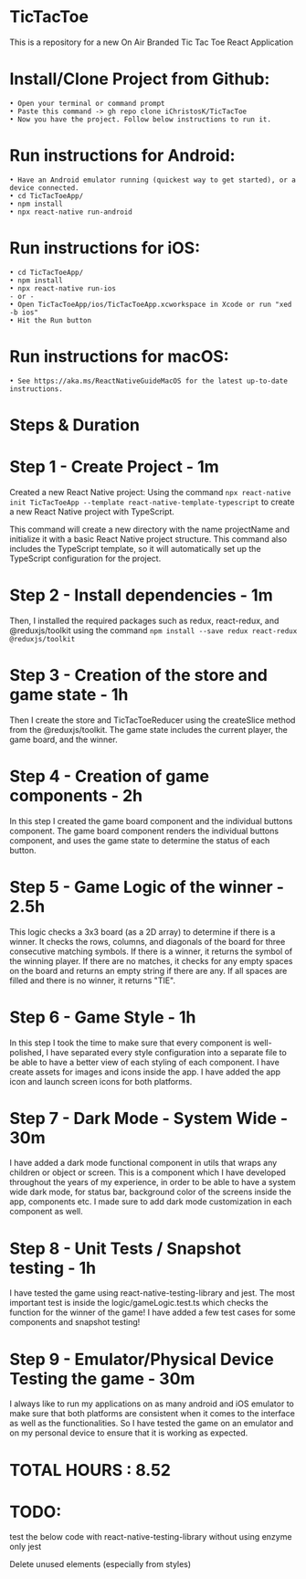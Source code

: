 # TicTacToe
This is a repository for a new On Air Branded Tic Tac Toe React Application

   # Install/Clone Project from Github:
    • Open your terminal or command prompt
    • Paste this command -> gh repo clone iChristosK/TicTacToe
    • Now you have the project. Follow below instructions to run it.

  # Run instructions for Android:
    • Have an Android emulator running (quickest way to get started), or a device connected.
    • cd TicTacToeApp/
    • npm install
    • npx react-native run-android
  
  # Run instructions for iOS:
    • cd TicTacToeApp/ 
    • npm install
    • npx react-native run-ios
    - or -
    • Open TicTacToeApp/ios/TicTacToeApp.xcworkspace in Xcode or run "xed -b ios"
    • Hit the Run button
    
  # Run instructions for macOS:
    • See https://aka.ms/ReactNativeGuideMacOS for the latest up-to-date instructions.
    

# Steps & Duration 

# Step 1 - Create Project - 1m
Created a new React Native project: 
Using the command
 `npx react-native init TicTacToeApp --template react-native-template-typescript` 
 to create a new React Native project with TypeScript. 

This command will create a new directory with the name projectName and initialize it with a basic React Native project structure. This command also includes the TypeScript template, so it will automatically set up the TypeScript configuration for the project.


# Step 2 - Install dependencies - 1m
Then, I installed the required packages such as redux, react-redux, and @reduxjs/toolkit using the command
 `npm install --save redux react-redux @reduxjs/toolkit`


# Step 3 - Creation of the store and game state - 1h
Then I create the store and TicTacToeReducer using the createSlice method from the @reduxjs/toolkit. The game state includes the current player, the game board, and the winner.


# Step 4 - Creation of game components - 2h
In this step I created the game board component and the individual buttons component. The game board component renders the individual buttons component, and uses the game state to determine the status of each button.


# Step 5 - Game Logic of the winner - 2.5h 
This logic checks a 3x3 board (as a 2D array) to determine if there is a winner. It checks the rows, columns, and diagonals of the board for three consecutive matching symbols. If there is a winner, it returns the symbol of the winning player. If there are no matches, it checks for any empty spaces on the board and returns an empty string if there are any. If all spaces are filled and there is no winner, it returns "TIE".


# Step 6 - Game Style - 1h
In this step I took the time to make sure that every component is well-polished, I have separated every style configuration into a separate file to be able to have a better view of each styling of each component. I have create assets for images and icons inside the app. I have added the app icon and launch screen icons for both platforms.


# Step 7 - Dark Mode - System Wide - 30m
I have added a dark mode functional component in utils that wraps any children or object or screen. This is a component which I have developed throughout the years of my experience, in order to be able to have a system wide dark mode, for status bar, background color of the screens inside the app, components etc. I made sure to add dark mode customization in each component as well.


# Step 8 - Unit Tests / Snapshot testing - 1h 
I have tested the game using react-native-testing-library and jest. The most important test is inside the logic/gameLogic.test.ts which checks the function for the winner of the game! I have added a few test cases for some components and snapshot testing!

# Step 9 - Emulator/Physical Device Testing the game - 30m
I always like to run my applications on as many android and iOS emulator to make sure that both platforms are consistent when it comes to the interface as well as the functionalities. So I have tested the game on an emulator and on my personal device to ensure that it is working as expected.

# TOTAL HOURS : 8.52

# TODO: 

test the below code with react-native-testing-library without using enzyme only jest

Delete unused elements 
(especially from styles)

